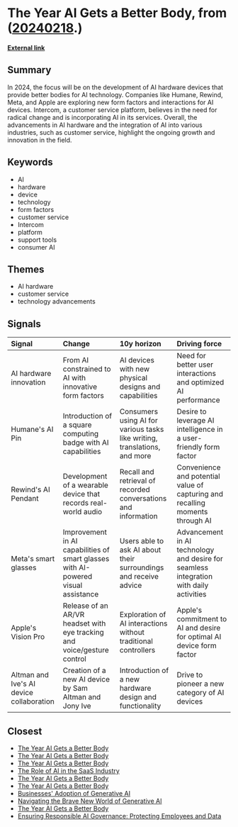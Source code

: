# __The Year AI Gets a Better Body__, from ([20240218](https://kghosh.substack.com/p/20240218).)

__[External link](https://thegeneralist.substack.com/p/the-year-ai-gets-a-better-body?utm_source=substack&utm_medium=email)__



## Summary

In 2024, the focus will be on the development of AI hardware devices that provide better bodies for AI technology. Companies like Humane, Rewind, Meta, and Apple are exploring new form factors and interactions for AI devices. Intercom, a customer service platform, believes in the need for radical change and is incorporating AI in its services. Overall, the advancements in AI hardware and the integration of AI into various industries, such as customer service, highlight the ongoing growth and innovation in the field.

## Keywords

* AI
* hardware
* device
* technology
* form factors
* customer service
* Intercom
* platform
* support tools
* consumer AI

## Themes

* AI hardware
* customer service
* technology advancements

## Signals

| Signal                                   | Change                                                                            | 10y horizon                                                               | Driving force                                                                          |
|:-----------------------------------------|:----------------------------------------------------------------------------------|:--------------------------------------------------------------------------|:---------------------------------------------------------------------------------------|
| AI hardware innovation                   | From AI constrained to AI with innovative form factors                            | AI devices with new physical designs and capabilities                     | Need for better user interactions and optimized AI performance                         |
| Humane's AI Pin                          | Introduction of a square computing badge with AI capabilities                     | Consumers using AI for various tasks like writing, translations, and more | Desire to leverage AI intelligence in a user-friendly form factor                      |
| Rewind's AI Pendant                      | Development of a wearable device that records real-world audio                    | Recall and retrieval of recorded conversations and information            | Convenience and potential value of capturing and recalling moments through AI          |
| Meta's smart glasses                     | Improvement in AI capabilities of smart glasses with AI-powered visual assistance | Users able to ask AI about their surroundings and receive advice          | Advancement in AI technology and desire for seamless integration with daily activities |
| Apple's Vision Pro                       | Release of an AR/VR headset with eye tracking and voice/gesture control           | Exploration of AI interactions without traditional controllers            | Apple's commitment to AI and desire for optimal AI device form factor                  |
| Altman and Ive's AI device collaboration | Creation of a new AI device by Sam Altman and Jony Ive                            | Introduction of a new hardware design and functionality                   | Drive to pioneer a new category of AI devices                                          |

## Closest

* [The Year AI Gets a Better Body](1f0a208e60ca217eb543648a46fe44ad)
* [The Year AI Gets a Better Body](1f0a208e60ca217eb543648a46fe44ad)
* [The Year AI Gets a Better Body](1f0a208e60ca217eb543648a46fe44ad)
* [The Role of AI in the SaaS Industry](df59e2cf3380ffd9aeac9a3e01073300)
* [The Year AI Gets a Better Body](1f0a208e60ca217eb543648a46fe44ad)
* [The Year AI Gets a Better Body](1f0a208e60ca217eb543648a46fe44ad)
* [Businesses' Adoption of Generative AI](767b74c90576473294b2c47568c0e355)
* [Navigating the Brave New World of Generative AI](ed237776f4979a2104f62c4985fbeba8)
* [The Year AI Gets a Better Body](1f0a208e60ca217eb543648a46fe44ad)
* [Ensuring Responsible AI Governance: Protecting Employees and Data](d4390e62256a0c3c19306c1ebc3ffb5b)